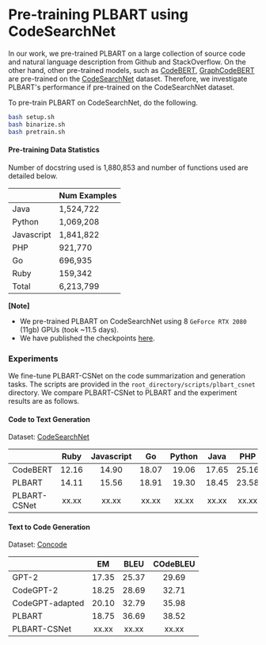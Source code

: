 # Pre-training PLBART using CodeSearchNet

In our work, we pre-trained PLBART on a large collection of source code and natural language description from Github 
and StackOverflow. On the other hand, other pre-trained models, such as [CodeBERT](https://arxiv.org/abs/2002.08155), 
[GraphCodeBERT](https://arxiv.org/abs/2009.08366) are pre-trained on the [CodeSearchNet](https://github.com/github/CodeSearchNet) 
dataset. Therefore, we investigate PLBART's performance if pre-trained on the CodeSearchNet dataset.

To pre-train PLBART on CodeSearchNet, do the following.

```bash
bash setup.sh
bash binarize.sh
bash pretrain.sh
```

#### Pre-training Data Statistics

Number of docstring used is 1,880,853 and number of functions used are detailed below.

|               | Num Examples | 
| ------------- | ------------ |
| Java          | 1,524,722    | 
| Python        | 1,069,208    |
| Javascript    | 1,841,822    |
| PHP           | 921,770      | 
| Go            | 696,935      |
| Ruby          | 159,342      |
| Total         | 6,213,799    |

**[Note]** 

- We pre-trained PLBART on CodeSearchNet using 8 `GeForce RTX 2080` (11gb) GPUs (took ~11.5 days).
- We have published the checkpoints [here]().

### Experiments

We fine-tune PLBART-CSNet on the code summarization and generation tasks. The scripts are provided in the 
`root_directory/scripts/plbart_csnet` directory. We compare PLBART-CSNet to PLBART and the experiment results are as follows. 

#### Code to Text Generation

Dataset: [CodeSearchNet](https://github.com/microsoft/CodeXGLUE/tree/main/Code-Text/code-to-text)

|               | Ruby  | Javascript | Go    | Python | Java  | PHP   | Overall |
| ------------- | :---: | :--------: | :---: | :----: | :---: | :---: | :-----: |
| CodeBERT      | 12.16 |  14.90     | 18.07 | 19.06  | 17.65 | 25.16 | 17.83   |
| PLBART        | 14.11 |  15.56     | 18.91 | 19.30  | 18.45 | 23.58 | 18.32   |
| PLBART-CSNet  | xx.xx |  xx.xx     | xx.xx | xx.xx  | xx.xx | xx.xx | xx.xx   |

#### Text to Code Generation

Dataset: [Concode](https://github.com/microsoft/CodeXGLUE/tree/main/Text-Code/text-to-code)

|                   | EM    | BLEU  | COdeBLEU | 
| -------------     | :---: | :---: | :------: |
| GPT-2             | 17.35 | 25.37 | 29.69   |
| CodeGPT-2         | 18.25 | 28.69 | 32.71   |
| CodeGPT-adapted   | 20.10 | 32.79 | 35.98   |
| PLBART            | 18.75 | 36.69 | 38.52   |
| PLBART-CSNet      | xx.xx | xx.xx | xx.xx   |

